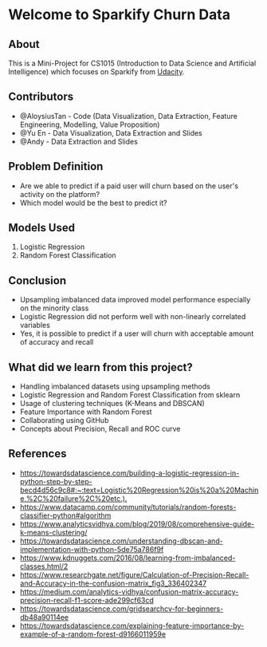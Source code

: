 # Welcome to Sparkify Churn Data

## About

This is a Mini-Project for CS1015 (Introduction to Data Science and Artificial Intelligence) which focuses on Sparkify from [Udacity](http://udacity-dsnd.s3.amazonaws.com/sparkify/mini_sparkify_event_data.json). 
  
## Contributors

- @AloysiusTan - Code (Data Visualization, Data Extraction, Feature Engineering, Modelling, Value Proposition)
- @Yu En - Data Visualization, Data Extraction and Slides
- @Andy - Data Extraction and Slides

## Problem Definition

- Are we able to predict if a paid user will churn based on the user's activity on the platform?
- Which model would be the best to predict it?

## Models Used

1. Logistic Regression
2. Random Forest Classification

## Conclusion

- Upsampling imbalanced data improved model performance especially on the minority class
- Logistic Regression did not perform well with non-linearly correlated variables
- Yes, it is possible to predict if a user will churn with acceptable amount of accuracy and recall

## What did we learn from this project?

- Handling imbalanced datasets using upsampling methods
- Logistic Regression and Random Forest Classification from sklearn
- Usage of clustering techniques (K-Means and DBSCAN)
- Feature Importance with Random Forest
- Collaborating using GitHub
- Concepts about Precision, Recall and ROC curve

## References

- <https://towardsdatascience.com/building-a-logistic-regression-in-python-step-by-step-becd4d56c9c8#:~:text=Logistic%20Regression%20is%20a%20Machine,%2C%20failure%2C%20etc.).>
- <https://www.datacamp.com/community/tutorials/random-forests-classifier-python#algorithm>
- <https://www.analyticsvidhya.com/blog/2019/08/comprehensive-guide-k-means-clustering/>
- <https://towardsdatascience.com/understanding-dbscan-and-implementation-with-python-5de75a786f9f>
- <https://www.kdnuggets.com/2016/08/learning-from-imbalanced-classes.html/2>
- <https://www.researchgate.net/figure/Calculation-of-Precision-Recall-and-Accuracy-in-the-confusion-matrix_fig3_336402347>
- <https://medium.com/analytics-vidhya/confusion-matrix-accuracy-precision-recall-f1-score-ade299cf63cd>
- <https://towardsdatascience.com/gridsearchcv-for-beginners-db48a90114ee>
- <https://towardsdatascience.com/explaining-feature-importance-by-example-of-a-random-forest-d9166011959e>
